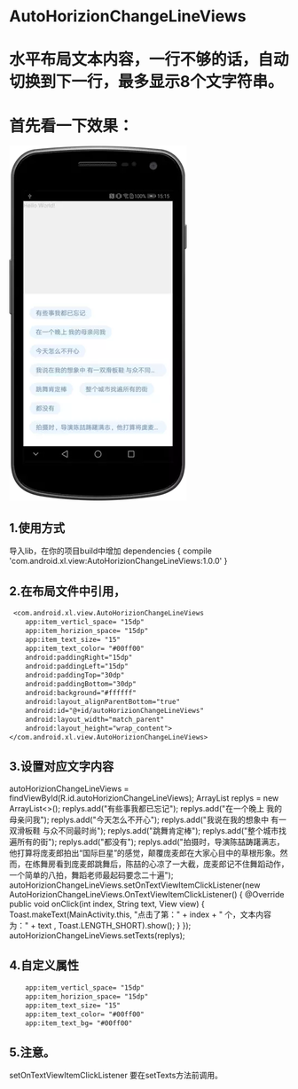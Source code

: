 # AutoHorizionChangeLineViews
# 水平布局文本内容，一行不够的话，自动切换到下一行，最多显示8个文字符串。
# 首先看一下效果：
![](https://github.com/xilinch/AutoHorizionChangeLineViews/blob/master/pic/xt.webp)



## 1.使用方式

导入lib，在你的项目build中增加
dependencies {
   compile 'com.android.xl.view:AutoHorizionChangeLineViews:1.0.0'
}


## 2.在布局文件中引用，

     <com.android.xl.view.AutoHorizionChangeLineViews
        app:item_verticl_space= "15dp"
        app:item_horizion_space= "15dp"
        app:item_text_size= "15"
        app:item_text_color= "#00ff00"
        android:paddingRight="15dp"
        android:paddingLeft="15dp"
        android:paddingTop="30dp"
        android:paddingBottom="30dp"
        android:background="#ffffff"
        android:layout_alignParentBottom="true"
        android:id="@+id/autoHorizionChangeLineViews"
        android:layout_width="match_parent"
        android:layout_height="wrap_content"></com.android.xl.view.AutoHorizionChangeLineViews>

## 3.设置对应文字内容
   autoHorizionChangeLineViews = findViewById(R.id.autoHorizionChangeLineViews);
        ArrayList<String> replys = new ArrayList<>();
        replys.add("有些事我都已忘记");
        replys.add("在一个晚上 我的母亲问我");
        replys.add("今天怎么不开心");
        replys.add("我说在我的想象中 有一双滑板鞋 与众不同最时尚");
        replys.add("跳舞肯定棒");
        replys.add("整个城市找遍所有的街");
        replys.add("都没有");
        replys.add("拍摄时，导演陈喆踌躇满志，他打算将庞麦郎拍出“国际巨星”的感觉，颠覆庞麦郎在大家心目中的草根形象。然而，在练舞房看到庞麦郎跳舞后，陈喆的心凉了一大截，庞麦郎记不住舞蹈动作，一个简单的八拍，舞蹈老师最起码要念二十遍");
        autoHorizionChangeLineViews.setOnTextViewItemClickListener(new           AutoHorizionChangeLineViews.OnTextViewItemClickListener() {
            @Override
            public void onClick(int index, String text, View view) {
                Toast.makeText(MainActivity.this, "点击了第：" + index + " 个，文本内容为：" + text , Toast.LENGTH_SHORT).show();
            }
        });
        autoHorizionChangeLineViews.setTexts(replys);


## 4.自定义属性
        app:item_verticl_space= "15dp"
        app:item_horizion_space= "15dp"
        app:item_text_size= "15"
        app:item_text_color= "#00ff00"
        app:item_text_bg= "#00ff00"

    
## 5.注意。
   setOnTextViewItemClickListener 要在setTexts方法前调用。
   


